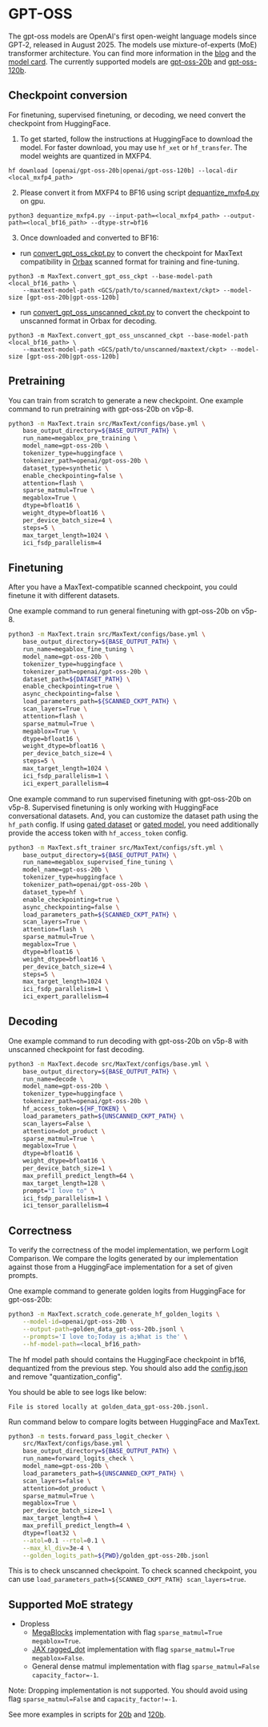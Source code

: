 <!--
 # Copyright 2023–2025 Google LLC
#
# Licensed under the Apache License, Version 2.0 (the "License");
# you may not use this file except in compliance with the License.
# You may obtain a copy of the License at
#
#    https://www.apache.org/licenses/LICENSE-2.0
#
# Unless required by applicable law or agreed to in writing, software
# distributed under the License is distributed on an "AS IS" BASIS,
# WITHOUT WARRANTIES OR CONDITIONS OF ANY KIND, either express or implied.
# See the License for the specific language governing permissions and
# limitations under the License.
 -->

# GPT-OSS

The gpt-oss models are OpenAI's first open-weight language models since GPT‑2, released in August 2025. The models use mixture-of-experts (MoE) transformer architecture. You can find more information in the [blog](https://openai.com/index/introducing-gpt-oss/) and the [model card](https://arxiv.org/abs/2508.10925). The currently supported models are [gpt-oss-20b](https://huggingface.co/openai/gpt-oss-20b) and [gpt-oss-120b](https://huggingface.co/openai/gpt-oss-120b).



## Checkpoint conversion

For finetuning, supervised finetuning, or decoding, we need convert the checkpoint from HuggingFace.


1. To get started, follow the instructions at HuggingFace to download the model. For faster download, you may use `hf_xet` or `hf_transfer`. The model weights are quantized in MXFP4.
```
hf download [openai/gpt-oss-20b|openai/gpt-oss-120b] --local-dir <local_mxfp4_path>
```


2. Please convert it from MXFP4 to BF16 using script [dequantize_mxfp4.py](../../../src/MaxText/scratch_code/dequantize_mxfp4.py) on gpu.

```
python3 dequantize_mxfp4.py --input-path=<local_mxfp4_path> --output-path=<local_bf16_path> --dtype-str=bf16
```


3. Once downloaded and converted to BF16:
* run [convert_gpt_oss_ckpt.py](../../../src/MaxText/convert_gpt_oss_ckpt.py) to convert the checkpoint for MaxText compatibility in [Orbax](https://orbax.readthedocs.io/en/latest/guides/checkpoint/orbax_checkpoint_101.html) scanned format for training and fine-tuning. 

```
python3 -m MaxText.convert_gpt_oss_ckpt --base-model-path <local_bf16_path> \
    --maxtext-model-path <GCS/path/to/scanned/maxtext/ckpt> --model-size [gpt-oss-20b|gpt-oss-120b]
```

* run [convert_gpt_oss_unscanned_ckpt.py](../../../src/MaxText/convert_gpt_oss_unscanned_ckpt.py) to convert the checkpoint to unscanned format in Orbax for decoding.

```
python3 -m MaxText.convert_gpt_oss_unscanned_ckpt --base-model-path <local_bf16_path> \
    --maxtext-model-path <GCS/path/to/unscanned/maxtext/ckpt> --model-size [gpt-oss-20b|gpt-oss-120b]
```


## Pretraining
You can train from scratch to generate a new checkpoint. One example command to run pretraining with gpt-oss-20b on v5p-8.

```sh
python3 -m MaxText.train src/MaxText/configs/base.yml \
    base_output_directory=${BASE_OUTPUT_PATH} \
    run_name=megablox_pre_training \
    model_name=gpt-oss-20b \
    tokenizer_type=huggingface \
    tokenizer_path=openai/gpt-oss-20b \
    dataset_type=synthetic \
    enable_checkpointing=false \
    attention=flash \
    sparse_matmul=True \
    megablox=True \
    dtype=bfloat16 \
    weight_dtype=bfloat16 \
    per_device_batch_size=4 \
    steps=5 \
    max_target_length=1024 \
    ici_fsdp_parallelism=4
```

## Finetuning

After you have a MaxText-compatible scanned checkpoint, you could finetune it with different datasets. 

One example command to run general finetuning with gpt-oss-20b on v5p-8.

```sh
python3 -m MaxText.train src/MaxText/configs/base.yml \
    base_output_directory=${BASE_OUTPUT_PATH} \
    run_name=megablox_fine_tuning \
    model_name=gpt-oss-20b \
    tokenizer_type=huggingface \
    tokenizer_path=openai/gpt-oss-20b \
    dataset_path=${DATASET_PATH} \
    enable_checkpointing=true \
    async_checkpointing=false \
    load_parameters_path=${SCANNED_CKPT_PATH} \
    scan_layers=True \
    attention=flash \
    sparse_matmul=True \
    megablox=True \
    dtype=bfloat16 \
    weight_dtype=bfloat16 \
    per_device_batch_size=4 \
    steps=5 \
    max_target_length=1024 \
    ici_fsdp_parallelism=1 \
    ici_expert_parallelism=4
```

One example command to run supervised finetuning with gpt-oss-20b on v5p-8. Supervised finetuning is only working with HuggingFace conversational datasets. And, you can customize the dataset path using the `hf_path` config. If using [gated dataset](https://huggingface.co/docs/hub/en/datasets-gated) or [gated model](https://huggingface.co/docs/hub/en/models-gated), you need additionally provide the access token with `hf_access_token` config.

```sh
python3 -m MaxText.sft_trainer src/MaxText/configs/sft.yml \
    base_output_directory=${BASE_OUTPUT_PATH} \
    run_name=megablox_supervised_fine_tuning \
    model_name=gpt-oss-20b \
    tokenizer_type=huggingface \
    tokenizer_path=openai/gpt-oss-20b \
    dataset_type=hf \
    enable_checkpointing=true \
    async_checkpointing=false \
    load_parameters_path=${SCANNED_CKPT_PATH} \
    scan_layers=True \
    attention=flash \
    sparse_matmul=True \
    megablox=True \
    dtype=bfloat16 \
    weight_dtype=bfloat16 \
    per_device_batch_size=4 \
    steps=5 \
    max_target_length=1024 \
    ici_fsdp_parallelism=1 \
    ici_expert_parallelism=4
```

## Decoding
One example command to run decoding with gpt-oss-20b on v5p-8 with unscanned checkpoint for fast decoding.

```sh
python3 -m MaxText.decode src/MaxText/configs/base.yml \
    base_output_directory=${BASE_OUTPUT_PATH} \
    run_name=decode \
    model_name=gpt-oss-20b \
    tokenizer_type=huggingface \
    tokenizer_path=openai/gpt-oss-20b \
    hf_access_token=${HF_TOKEN} \
    load_parameters_path=${UNSCANNED_CKPT_PATH} \
    scan_layers=False \
    attention=dot_product \
    sparse_matmul=True \
    megablox=True \
    dtype=bfloat16 \
    weight_dtype=bfloat16 \
    per_device_batch_size=1 \
    max_prefill_predict_length=64 \
    max_target_length=128 \
    prompt="I love to" \
    ici_fsdp_parallelism=1 \
    ici_tensor_parallelism=4
```

## Correctness
To verify the correctness of the model implementation, we perform Logit Comparison. We compare the logits generated by our implementation against those from a HuggingFace implementation for a set of given prompts.

One example command to generate golden logits from HuggingFace for gpt-oss-20b:

```sh
python3 -m MaxText.scratch_code.generate_hf_golden_logits \
    --model-id=openai/gpt-oss-20b \
    --output-path=golden_data_gpt-oss-20b.jsonl \
    --prompts='I love to;Today is a;What is the' \
    --hf-model-path=<local_bf16_path>
```
The hf model path should contains the HuggingFace checkpoint in bf16, dequantized from the previous step. You should also add the [config.json](https://huggingface.co/openai/gpt-oss-20b/blob/main/config.json) and remove "quantization_config".

You should be able to see logs like below:
```
File is stored locally at golden_data_gpt-oss-20b.jsonl.
```

Run command below to compare logits between HuggingFace and MaxText.

```sh
python3 -m tests.forward_pass_logit_checker \
    src/MaxText/configs/base.yml \
    base_output_directory=${BASE_OUTPUT_PATH} \
    run_name=forward_logits_check \
    model_name=gpt-oss-20b \
    load_parameters_path=${UNSCANNED_CKPT_PATH} \
    scan_layers=false \
    attention=dot_product \
    sparse_matmul=True \
    megablox=True \
    per_device_batch_size=1 \
    max_target_length=4 \
    max_prefill_predict_length=4 \
    dtype=float32 \
    --atol=0.1 --rtol=0.1 \
    --max_kl_div=3e-4 \
    --golden_logits_path=${PWD}/golden_gpt-oss-20b.jsonl
```
This is to check unscanned checkpoint. To check scanned checkpoint, you can use `load_parameters_path=${SCANNED_CKPT_PATH} scan_layers=true`.


## Supported MoE strategy

* Dropless
  * [MegaBlocks](https://arxiv.org/abs/2211.15841) implementation with flag `sparse_matmul=True megablox=True`.
  * [JAX ragged_dot](https://github.com/jax-ml/jax/blob/a8fb0e01f8d083fff337d3c26375bb1b77344a99/jax/_src/lax/lax.py#L2415) implementation with flag `sparse_matmul=True megablox=False`.
  * General dense matmul implementation with flag `sparse_matmul=False capacity_factor=-1`.


Note: Dropping implementation is not supported. You should avoid using flag `sparse_matmul=False` and `capacity_factor!=-1`.

See more examples in scripts for [20b](20b/test_gpt_oss.sh) and [120b](120b/test_gpt_oss.sh).